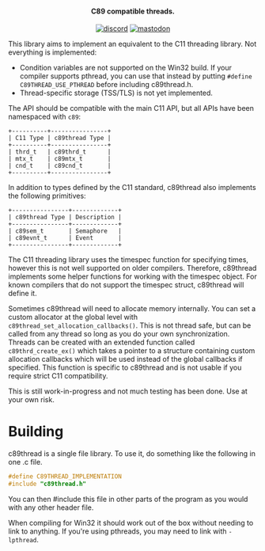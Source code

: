 <h4 align="center">C89 compatible threads.</h4>

<p align="center">
    <a href="https://discord.gg/9vpqbjU"><img src="https://img.shields.io/discord/712952679415939085?label=discord&logo=discord&style=flat-square" alt="discord"></a>
    <a rel="me" href="https://fosstodon.org/@mackron"><img src="https://img.shields.io/mastodon/follow/109293691403797709?color=blue&domain=https%3A%2F%2Ffosstodon.org&label=mastodon&logo=mastodon&style=flat-square" alt="mastodon"></a>
</p>


This library aims to implement an equivalent to the C11 threading library. Not everything is implemented:

  * Condition variables are not supported on the Win32 build. If your compiler supports pthread, you
    can use that instead by putting `#define C89THREAD_USE_PTHREAD` before including c89thread.h.
  * Thread-specific storage (TSS/TLS) is not yet implemented.

The API should be compatible with the main C11 API, but all APIs have been namespaced with `c89`:

    +----------+----------------+
    | C11 Type | c89thread Type |
    +----------+----------------+
    | thrd_t   | c89thrd_t      |
    | mtx_t    | c89mtx_t       |
    | cnd_t    | c89cnd_t       |
    +----------+----------------+

In addition to types defined by the C11 standard, c89thread also implements the following primitives:

    +----------------+-------------+
    | c89thread Type | Description |
    +----------------+-------------+
    | c89sem_t       | Semaphore   |
    | c89evnt_t      | Event       |
    +----------------+-------------+

The C11 threading library uses the timespec function for specifying times, however this is not well
supported on older compilers. Therefore, c89thread implements some helper functions for working with
the timespec object. For known compilers that do not support the timespec struct, c89thread will
define it.

Sometimes c89thread will need to allocate memory internally. You can set a custom allocator at the
global level with `c89thread_set_allocation_callbacks()`. This is not thread safe, but can be called
from any thread so long as you do your own synchronization. Threads can be created with an extended
function called `c89thrd_create_ex()` which takes a pointer to a structure containing custom allocation
callbacks which will be used instead of the global callbacks if specified. This function is specific to
c89thread and is not usable if you require strict C11 compatibility.

This is still work-in-progress and not much testing has been done. Use at your own risk.


Building
========
c89thread is a single file library. To use it, do something like the following in one .c file.

```c
#define C89THREAD_IMPLEMENTATION
#include "c89thread.h"
```

You can then #include this file in other parts of the program as you would with any other header file.

When compiling for Win32 it should work out of the box without needing to link to anything. If you're
using pthreads, you may need to link with `-lpthread`.
